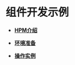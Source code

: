 # 组件开发示例<a name="ZH-CN_TOPIC_0000001157479397"></a>

-   **[HPM介绍](bundles-demo-hpmdescription.md)**  

-   **[环境准备](bundles-demo-environment.md)**  

-   **[操作实例](bundles-demo-devsample.md)**  


